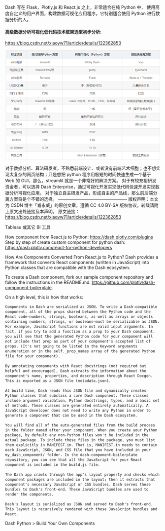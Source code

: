 Dash 写在 Flask，Plotly.js 和 React.js 之上，非常适合在纯 Python 中，
使用高度自定义的用户界面，构建数据可视化应用程序。它特别适合使用 Python 进行数据分析的人。

#### 高级数据分析可视化低代码技术框架选型初步分析:

https://blog.csdn.net/xiaoyw71/article/details/122362853

![pythondash-streamlit-vue-comparison.png](pythondash-streamlit-vue-comparison.png)

对于数据分析、算法研发者，不熟悉前端设计、或者没有前端艺术细胞；也不想实现太复杂的网页结构；只是想把 python 程序用极短的时间快速生成一个基于 Web 的 GUI，那么，streamlit 就是一个非常好的解决方案。
对于有较充裕研发资金者，可以选择 Dash Enterprise，通过可视化开发实现低代码快速开发实现数据分析可视化应用。
对于独立自主研发产品，形成自主的产品线，那么前后端分离方案将是个不错的选择。
————————————————
版权声明：本文为 CSDN 博主「肖永威」的原创文章，遵循 CC 4.0 BY-SA 版权协议，转载请附上原文出处链接及本声明。
原文链接：https://blog.csdn.net/xiaoyw71/article/details/122362853

Tableau 或其它 BI 工具

How component from React.js to Python:
https://dash.plotly.com/plugins
Step by step of create custom component for python dash:
https://dash.plotly.com/react-for-python-developers

How Are Components Converted From React.js to Python?
Dash provides a framework that converts React components (written in JavaScript) into Python classes that are compatible with the Dash ecosystem.

To create a Dash component, fork our sample component repository and follow the instructions in the README.md: https://github.com/plotly/dash-component-boilerplate.

On a high level, this is how that works:

    Components in Dash are serialized as JSON. To write a Dash-compatible component, all of the props shared between the Python code and the React code―numbers, strings, booleans, as well as arrays or objects containing numbers, strings, or booleans―must be serializable as JSON. For example, JavaScript functions are not valid input arguments. In fact, if you try to add a function as a prop to your Dash component, you will see that the generated Python code for your component will not include that prop as part of your component's accepted list of props. (It's not going to be listed in the Keyword arguments enumeration or in the self._prop_names array of the generated Python file for your component).

    By annotating components with React docstrings (not required but helpful and encouraged), Dash extracts the information about the component's name, properties, and description through React Docgen. This is exported as a JSON file (metadata.json).

    At build time, Dash reads this JSON file and dynamically creates Python classes that subclass a core Dash component. These classes include argument validation, Python docstrings, types, and a basic set of methods. These classes are generated entirely automatically. A JavaScript developer does not need to write any Python in order to generate a component that can be used in the Dash ecosystem.

    You will find all of the auto-generated files from the build process in the folder named after your component. When you create your Python package, by default any non-Python files won't be included in the actual package. To include these files in the package, you must list them explicitly in MANIFEST.in. That is, MANIFEST.in needs to contain each JavaScript, JSON, and CSS file that you have included in your my_dash_component/ folder. In the dash-component-boilerplate repository, you can see that all the JavaScript for your React component is included in the build.js file.

    The Dash app crawls through the app's layout property and checks which component packages are included in the layout; then it extracts that component's necessary JavaScript or CSS bundles. Dash serves these bundles to Dash's front-end. These JavaScript bundles are used to render the components.

    Dash's layout is serialized as JSON and served to Dash's front-end. This layout is recursively rendered with these JavaScript bundles and React.

Dash Python > Build Your Own Components
